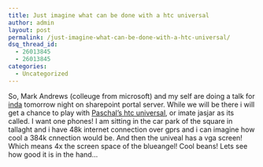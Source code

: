 ```yaml
---
title: Just imagine what can be done with a htc universal
author: admin
layout: post
permalink: /just-imagine-what-can-be-done-with-a-htc-universal/
dsq_thread_id:
  - 26013845
  - 26013845
categories:
  - Uncategorized
---
```

So, Mark Andrews (colleuge from microsoft) and my self are doing a talk for [inda][1] tomorrow night on sharepoint portal server. While we will be there i will get a chance to play with [Paschal&#8217;s htc universal][2], or imate jasjar as its called. I want one phones! I am sitting in the car park of the square in tallaght and i have 48k internet connection over gprs and i can imagine how cool a 384k cnnection would be. And then the univeal has a vga screen! Which means 4x the screen space of the blueangel! Cool beans! Lets see how good it is in the hand&#8230;

 [1]: http://www.developers.ie
 [2]: http://weblogs.asp.net/pleloup/